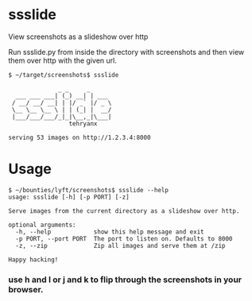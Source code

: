 # ssslide
View screenshots as a slideshow over http

Run ssslide.py from inside the directory with screenshots and then view them over http with the given url. 

```
$ ~/target/screenshots$ ssslide

              _ _     _
  ___ ___ ___| (_) __| | ___
 / __/ __/ __| | |/ _` |/ _ \
 \__ \__ \__ \ | | (_| |  __/
 |___/___/___/_|_|\__,_|\___|
                 tehryanx

serving 53 images on http://1.2.3.4:8000
```
# Usage
```
$ ~/bounties/lyft/screenshots$ ssslide --help
usage: ssslide [-h] [-p PORT] [-z]

Serve images from the current directory as a slideshow over http.

optional arguments:
  -h, --help            show this help message and exit
  -p PORT, --port PORT  The port to listen on. Defaults to 8000
  -z, --zip             Zip all images and serve them at /zip

Happy hacking!
```

### use h and l or j and k to flip through the screenshots in your browser. 
